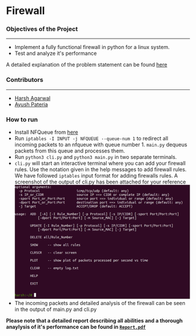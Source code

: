 # Firewall

### Objectives of the Project
-----------------------------

+ Implement a fully functional firewall in python for a linux system.
+ Test and analyze it's performance

A detailed explanation of the problem statement can be found [here](https://github.com/sipian/Computer-Network-Security/blob/master/Project-Firewall/Firewall.pdf)

### Contributors
----------------

+ [Harsh Agarwal](https://github.com/sipian)
+ [Ayush Pateria](http://github.com/ayushpateria)

### How to run
+ Install NFQueue from [here](https://pypi.org/project/NetfilterQueue/)
+ Run `iptables -I INPUT -j NFQUEUE --queue-num 1` to redirect all incoming packets to an nfqueue with queue number 1.
`main.py` dequeus packets from this queue and processes them.
+ Run `python3 cli.py` and `python3 main.py` in two separate terminals.
+ `cli.py` will start an interactive terminal where  you can add your firewall rules. Use the notation given in the help messages to add firewall rules. We have followed `iptables` input format for adding firewalls rules. 
A screenshot of the output of cli.py has been attached for your reference
![alt text](images/cli.png)
+ The incoming packets and detailed analysis of the firewall can be seen in the output of main.py and cli.py


**Please note that a detailed report describing all abilities and a thorough anaylysis of it's performance can be found in [`Report.pdf`](https://github.com/sipian/Computer-Network-Security/blob/master/Project-Firewall/Report.pdf)**
